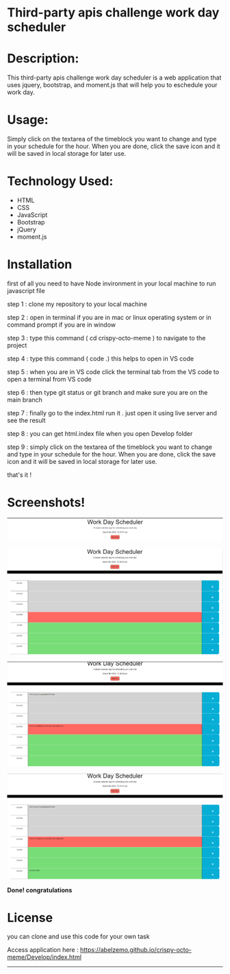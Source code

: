 # Third-party apis challenge work day scheduler

# Description:

This third-party apis challenge work day scheduler is a web application that uses jquery, bootstrap, and moment.js that will help  you to eschedule your work day. 

# Usage:

Simply click on the textarea of the timeblock you want to change and type in your schedule for the hour. When you are done, click the save icon and it will be saved in local storage for later use.

# Technology Used:

* HTML
* CSS
* JavaScript
* Bootstrap
* jQuery
* moment.js

# Installation

first of all you need to have Node invironment in your local machine to run javascript file

step 1 : clone my repository to your local machine

step 2 :  open in terminal if you are in mac or linux operating system or in command prompt if you are in window

step 3 : type this command  ( cd crispy-octo-meme  ) to navigate to the project

step 4 : type this command ( code .) this helps to open in VS code

step 5 : when you are in VS code click the terminal tab from the VS code to open a terminal from VS code

step 6 : then type git status or git branch and make sure you are on the main branch

step 7 : finally go to the index.html run it . just open it using live server and see the result

step 8 : you can get html.index file when you open Develop folder

step 9 : simply click on the textarea of the timeblock you want to change and type in your schedule for the hour. When you are done, click the save icon and it will be saved in local storage for later use.

that's it !

# Screenshots!

![1678354701166](image/README/1678354701166.png)

![1678354730206](image/README/1678354730206.png)


![1678354897094](image/README/1678354897094.png)


![1678354980743](image/README/1678354980743.png)

**Done!  congratulations**

# License

you can clone and use this code for your own task

Access application here :  https://abelzemo.github.io/crispy-octo-meme/Develop/index.html

---

